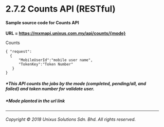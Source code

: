 # 2.7.2 Counts API \(RESTful\)

#### Sample source code for Counts API

**URL = https://mxmapi.unixus.com.my/api/counts/{mode}**

Counts
```
{ "request":
  { 
      "MobileUserId":"mobile user name",
      "TokenKey":"Token Number"  
   }
}
```

##### \*This API counts the jobs by the mode \(completed, pending/all, and failed\) and token number for validate user.

##### \*Mode planted in the url link

---

###### Copyright © 2018 Unixus Solutions Sdn. Bhd. All rights reserved.



